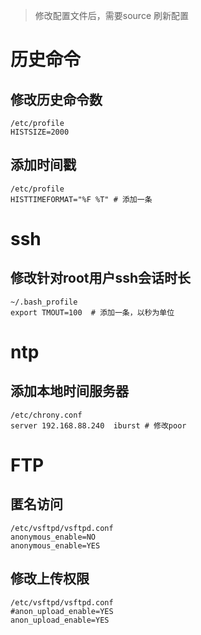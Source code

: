 > 修改配置文件后，需要source 刷新配置

# 历史命令

## 修改历史命令数

```
/etc/profile
HISTSIZE=2000
```

## 添加时间戳

```
/etc/profile
HISTTIMEFORMAT="%F %T" # 添加一条
```

# ssh

## 修改针对root用户ssh会话时长

```
~/.bash_profile
export TMOUT=100  # 添加一条，以秒为单位
```

# ntp

## 添加本地时间服务器

```
/etc/chrony.conf
server 192.168.88.240  iburst # 修改poor
```

# FTP

## 匿名访问

```
/etc/vsftpd/vsftpd.conf
anonymous_enable=NO
anonymous_enable=YES
```

## 修改上传权限

```
/etc/vsftpd/vsftpd.conf
#anon_upload_enable=YES
anon_upload_enable=YES
```

